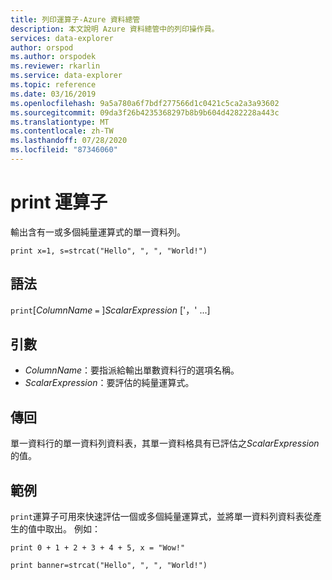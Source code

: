 ```yaml
---
title: 列印運算子-Azure 資料總管
description: 本文說明 Azure 資料總管中的列印操作員。
services: data-explorer
author: orspod
ms.author: orspodek
ms.reviewer: rkarlin
ms.service: data-explorer
ms.topic: reference
ms.date: 03/16/2019
ms.openlocfilehash: 9a5a780a6f7bdf277566d1c0421c5ca2a3a93602
ms.sourcegitcommit: 09da3f26b4235368297b8b9b604d4282228a443c
ms.translationtype: MT
ms.contentlocale: zh-TW
ms.lasthandoff: 07/28/2020
ms.locfileid: "87346060"
---
```

# <a name="print-operator"></a>print 運算子

輸出含有一或多個純量運算式的單一資料列。

<!-- csl: https://help.kusto.windows.net:443/Samples -->
```kusto
print x=1, s=strcat("Hello", ", ", "World!")
```

## <a name="syntax"></a>語法

`print`[*ColumnName* `=` ]*ScalarExpression* ['，' ...]

## <a name="arguments"></a>引數

* *ColumnName*：要指派給輸出單數資料行的選項名稱。
* *ScalarExpression*：要評估的純量運算式。

## <a name="returns"></a>傳回

單一資料行的單一資料列資料表，其單一資料格具有已評估之*ScalarExpression*的值。

## <a name="examples"></a>範例

`print`運算子可用來快速評估一個或多個純量運算式，並將單一資料列資料表從產生的值中取出。
例如：

<!-- csl: https://help.kusto.windows.net:443/Samples -->
```kusto
print 0 + 1 + 2 + 3 + 4 + 5, x = "Wow!"
```
<!-- csl: https://help.kusto.windows.net:443/Samples -->
```kusto
print banner=strcat("Hello", ", ", "World!")
```
